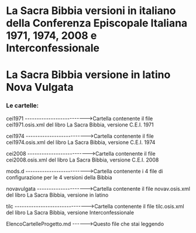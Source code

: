 # La Sacra Bibbia versioni in italiano della Conferenza Episcopale Italiana 1971, 1974, 2008 e Interconfessionale
# La Sacra Bibbia versione in latino Nova Vulgata

### Le cartelle:

cei1971 -------------------------->Cartella contenente il file cei1971.osis.xml del libro La Sacra Bibbia, versione C.E.I. 1971

cei1974 -------------------------->Cartella contenente il file cei1974.osis.xml del libro La Sacra Bibbia, versione C.E.I. 1974

cei2008 -------------------------->Cartella contenente il file cei2008.osis.xml del libro La Sacra Bibbia, versione C.E.I. 2008

mods.d -------------------------->Cartella contenente i 4 file di configurazione per le 4 versioni della Bibbia

novavulgata --------------------->Cartella contenente il file novav.osis.xml del libro La Sacra Bibbia, versione in latino

tilc ------------------------------->Cartella contenente il file tilc.osis.xml del libro La Sacra Bibbia, versione Interconfessionale

ElencoCartelleProgetto.md ------>Questo file che stai leggendo
